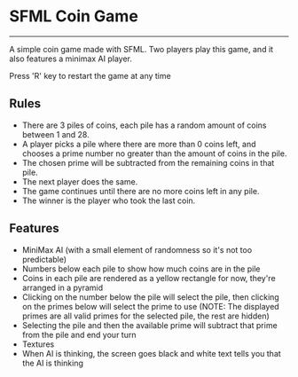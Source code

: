 # SFML Coin Game
---
A simple coin game made with SFML.
Two players play this game, and it also features a minimax AI player.

Press 'R' key to restart the game at any time


## Rules
- There are 3 piles of coins, each pile has a random amount of coins between 1 and 28.
- A player picks a pile where there are more than 0 coins left, and chooses a prime number no greater than the amount of coins in the pile.
- The chosen prime will be subtracted from the remaining coins in that pile.
- The next player does the same.
- The game continues until there are no more coins left in any pile.
- The winner is the player who took the last coin.

## Features
- MiniMax AI (with a small element of randomness so it's not too predictable)
- Numbers below each pile to show how much coins are in the pile
- Coins in each pile are rendered as a yellow rectangle for now, they're arranged in a pyramid
- Clicking on the number below the pile will select the pile, then clicking on the primes below will select the prime to use (NOTE: The displayed primes are all valid primes for the selected pile, the rest are hidden)
- Selecting the pile and then the available prime will subtract that prime from the pile and end your turn
- Textures
- When AI is thinking, the screen goes black and white text tells you that the AI is thinking
